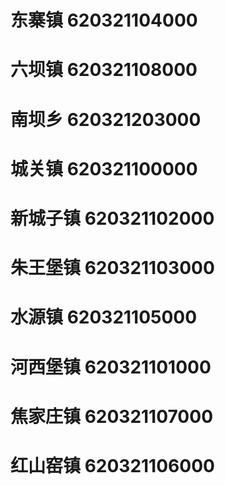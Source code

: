 # 东寨镇 620321104000
# 六坝镇 620321108000
# 南坝乡 620321203000
# 城关镇 620321100000
# 新城子镇 620321102000
# 朱王堡镇 620321103000
# 水源镇 620321105000
# 河西堡镇 620321101000
# 焦家庄镇 620321107000
# 红山窑镇 620321106000
